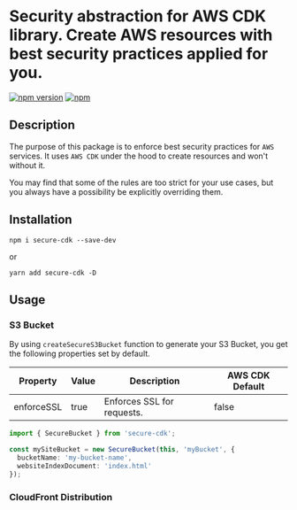 # Security abstraction for AWS CDK library. Create AWS resources with best security practices applied for you.

[![npm version](https://img.shields.io/npm/v/secure-cdk.svg)](https://www.npmjs.com/package/secure-cdk)
[![npm](https://img.shields.io/npm/dm/secure-cdk.svg)](https://www.npmjs.com/package/secure-cdk)

## Description

The purpose of this package is to enforce best security practices for `AWS` services. It uses `AWS CDK` under the hood to create resources and won't without it.

You may find that some of the rules are too strict for your use cases, but you always have a possibility be explicitly overriding them.

## Installation

`npm i secure-cdk --save-dev`

or

`yarn add secure-cdk -D`

## Usage

### S3 Bucket

By using `createSecureS3Bucket` function to generate your S3 Bucket, you get the following properties set by default.

| Property   | Value | Description                | AWS CDK Default |
| ---        | ---   | ---                        | ---             |
| enforceSSL | true  | Enforces SSL for requests. | false           |

```typescript
import { SecureBucket } from 'secure-cdk';

const mySiteBucket = new SecureBucket(this, 'myBucket', {
  bucketName: 'my-bucket-name',
  websiteIndexDocument: 'index.html'
});

```

### CloudFront Distribution


